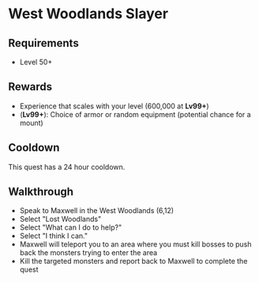# West Woodlands Slayer

## Requirements

- Level 50+

## Rewards

- Experience that scales with your level (600,000 at **Lv99+**)
- (**Lv99+**): Choice of armor or random equipment (potential chance for a mount)

## Cooldown

This quest has a 24 hour cooldown.

## Walkthrough

- Speak to Maxwell in the West Woodlands (6,12)
- Select "Lost Woodlands"
- Select "What can I do to help?"
- Select "I think I can."
- Maxwell will teleport you to an area where you must kill bosses to push back the monsters trying to enter the area
- Kill the targeted monsters and report back to Maxwell to complete the quest
